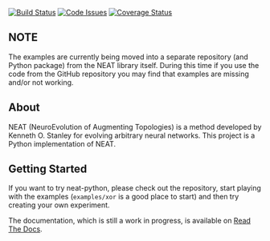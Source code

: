 [![Build Status](https://travis-ci.org/CodeReclaimers/neat-python.svg)](https://travis-ci.org/CodeReclaimers/neat-python)
[![Code Issues](https://www.quantifiedcode.com/api/v1/project/2bb1d19f57684f4589cb4700f99dd75e/badge.svg)](https://www.quantifiedcode.com/app/project/2bb1d19f57684f4589cb4700f99dd75e)
[![Coverage Status](https://coveralls.io/repos/CodeReclaimers/neat-python/badge.svg?branch=master&service=github)](https://coveralls.io/github/CodeReclaimers/neat-python?branch=master)

## NOTE ##

The examples are currently being moved into a separate repository (and
Python package) from the NEAT library itself.  During this time if you use the
code from the GitHub repository you may find that examples are missing and/or
not working.

## About ##

NEAT (NeuroEvolution of Augmenting Topologies) is a method developed by Kenneth O. Stanley for evolving arbitrary neural 
networks. This project is a Python implementation of NEAT.  


## Getting Started ##

If you want to try neat-python, please check out the repository, start playing with the examples (`examples/xor` is a good place to start) and then try creating your own experiment.

The documentation, which is still a work in progress, is available on [Read The Docs](http://neat-python.readthedocs.io).
